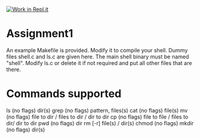 [![Work in Repl.it](https://classroom.github.com/assets/work-in-replit-14baed9a392b3a25080506f3b7b6d57f295ec2978f6f33ec97e36a161684cbe9.svg)](https://classroom.github.com/online_ide?assignment_repo_id=3009871&assignment_repo_type=AssignmentRepo)
# Assignment1
An example Makefile is provided. Modify it to compile your shell. Dummy files shell.c and ls.c are given here. The main shell binary must be named "shell". Modify ls.c or delete it if not required and put all other files that are there.


# Commands supported
ls (no flags) dir(s)
grep (no flags) pattern, files(s)
cat (no flags) file(s)
mv (no flags) file to dir / files to dir / dir to dir
cp (no flags) file to file / files to dir/ dir to dir
pwd (no flags) dir
rm [-r] file(s) / dir(s)
chmod (no flags)
mkdir (no flags) dir(s)